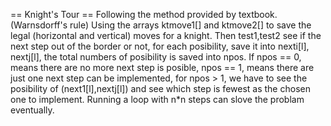 == Knight's Tour ==
Following the method provided by textbook.(Warnsdorff's rule)
Using the arrays ktmove1[] and ktmove2[] to save the legal (horizontal and vertical) moves for a knight.
Then test1,test2 see if the next step out of the border or not, for each posibility, save it into nexti[l], nextj[l], the total numbers of posibility is saved into npos.
If npos == 0, means there are no more next step is posible,
npos == 1, means there are just one next step can be implemented,
for npos > 1, we have to see the posibility of (next1[l],nextj[l]) and see which step is fewest as the chosen one to implement.
Running a loop with n*n steps can slove the problam eventually.